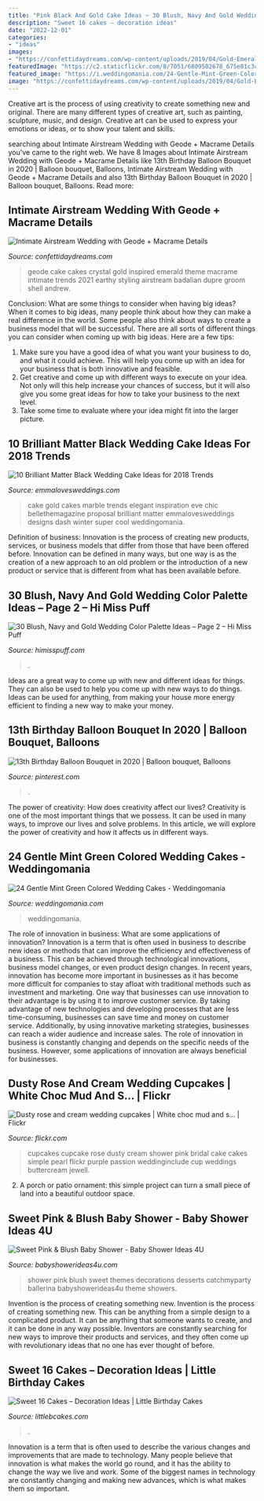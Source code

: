 ```yaml
---
title: "Pink Black And Gold Cake Ideas ~ 30 Blush, Navy And Gold Wedding Color Palette Ideas – Page 2 – Hi Miss Puff"
description: "Sweet 16 cakes – decoration ideas"
date: "2022-12-01"
categories:
- "ideas"
images:
- "https://confettidaydreams.com/wp-content/uploads/2019/04/Gold-Emerald-Geode-Wedding-Cake-3.jpg"
featuredImage: "https://c2.staticflickr.com/8/7051/6809502678_675e81c3c6_b.jpg"
featured_image: "https://i.weddingomania.com/24-Gentle-Mint-Green-Colored-Wedding-Cakes16.jpg"
image: "https://confettidaydreams.com/wp-content/uploads/2019/04/Gold-Emerald-Geode-Wedding-Cake-3.jpg"
---
```



Creative art is the process of using creativity to create something new and original. There are many different types of creative art, such as painting, sculpture, music, and design. Creative art can be used to express your emotions or ideas, or to show your talent and skills.

	

		
searching about Intimate Airstream Wedding with Geode + Macrame Details you've came to the right web. We have 8 Images about Intimate Airstream Wedding with Geode + Macrame Details like 13th Birthday Balloon Bouquet in 2020 | Balloon bouquet, Balloons, Intimate Airstream Wedding with Geode + Macrame Details and also 13th Birthday Balloon Bouquet in 2020 | Balloon bouquet, Balloons. Read more:
		
    
## Intimate Airstream Wedding With Geode + Macrame Details

<img loading=lazy src="https://confettidaydreams.com/wp-content/uploads/2019/04/Gold-Emerald-Geode-Wedding-Cake-3.jpg" onerror="this.onerror=null;this.src='https://tse4.mm.bing.net/th?id=OIP.bJKLcVFOS5toVBJ0r4HXdAHaLH&amp;pid=15.1';" alt="Intimate Airstream Wedding with Geode + Macrame Details">

_Source: confettidaydreams.com_

>geode cake cakes crystal gold inspired emerald theme macrame intimate trends 2021 earthy styling airstream badalian dupre groom shell andrew. 

	

Conclusion: What are some things to consider when having big ideas?
When it comes to big ideas, many people think about how they can make a real difference in the world. Some people also think about ways to create a business model that will be successful. There are all sorts of different things you can consider when coming up with big ideas. Here are a few tips: 
1) Make sure you have a good idea of what you want your business to do, and what it could achieve. This will help you come up with an idea for your business that is both innovative and feasible. 
2) Get creative and come up with different ways to execute on your idea. Not only will this help increase your chances of success, but it will also give you some great ideas for how to take your business to the next level. 
3) Take some time to evaluate where your idea might fit into the larger picture.

    
## 10 Brilliant Matter Black Wedding Cake Ideas For 2018 Trends

<img loading=lazy src="http://emmalovesweddings.com/wp-content/uploads/2018/02/chic-gold-and-black-marble-wedding-cake.jpg" onerror="this.onerror=null;this.src='https://tse3.mm.bing.net/th?id=OIP.dcYlXu-rpp3KJgKpkjhoSQHaLH&amp;pid=15.1';" alt="10 Brilliant Matter Black Wedding Cake Ideas for 2018 Trends">

_Source: emmalovesweddings.com_

>cake gold cakes marble trends elegant inspiration eve chic bellethemagazine proposal brilliant matter emmalovesweddings designs dash winter super cool weddingomania. 

	

Definition of business:
Innovation is the process of creating new products, services, or business models that differ from those that have been offered before. Innovation can be defined in many ways, but one way is as the creation of a new approach to an old problem or the introduction of a new product or service that is different from what has been available before.

    
## 30 Blush, Navy And Gold Wedding Color Palette Ideas – Page 2 – Hi Miss Puff

<img loading=lazy src="https://www.himisspuff.com/wp-content/uploads/2017/01/white-navy-and-gold-wedding-cake.jpg" onerror="this.onerror=null;this.src='https://tse3.mm.bing.net/th?id=OIP.OWd3j-wxy_pebEtnt-N_iwHaOT&amp;pid=15.1';" alt="30 Blush, Navy and Gold Wedding Color Palette Ideas – Page 2 – Hi Miss Puff">

_Source: himisspuff.com_

>. 

	

Ideas are a great way to come up with new and different ideas for things. They can also be used to help you come up with new ways to do things. Ideas can be used for anything, from making your house more energy efficient to finding a new way to make your money.

    
## 13th Birthday Balloon Bouquet In 2020 | Balloon Bouquet, Balloons

<img loading=lazy src="https://i.pinimg.com/736x/38/e1/c5/38e1c508dc2f177a110ed380bdbe3cca.jpg" onerror="this.onerror=null;this.src='https://tse1.mm.bing.net/th?id=OIP.75K-Sp8ml5Q5Ce6w6ZLuqAHaJ3&amp;pid=15.1';" alt="13th Birthday Balloon Bouquet in 2020 | Balloon bouquet, Balloons">

_Source: pinterest.com_

>. 

	

The power of creativity: How does creativity affect our lives?
Creativity is one of the most important things that we possess. It can be used in many ways, to improve our lives and solve problems. In this article, we will explore the power of creativity and how it affects us in different ways.

    
## 24 Gentle Mint Green Colored Wedding Cakes - Weddingomania

<img loading=lazy src="https://i.weddingomania.com/24-Gentle-Mint-Green-Colored-Wedding-Cakes16.jpg" onerror="this.onerror=null;this.src='https://tse1.mm.bing.net/th?id=OIP.XIxAQvT_v7cXOV4bXXlEOwAAAA&amp;pid=15.1';" alt="24 Gentle Mint Green Colored Wedding Cakes - Weddingomania">

_Source: weddingomania.com_

>weddingomania. 

	

The role of innovation in business: What are some applications of innovation?
Innovation is a term that is often used in business to describe new ideas or methods that can improve the efficiency and effectiveness of a business. This can be achieved through technological innovations, business model changes, or even product design changes. In recent years, innovation has become more important in businesses as it has become more difficult for companies to stay afloat with traditional methods such as investment and marketing. One way that businesses can use innovation to their advantage is by using it to improve customer service. By taking advantage of new technologies and developing processes that are less time-consuming, businesses can save time and money on customer service. Additionally, by using innovative marketing strategies, businesses can reach a wider audience and increase sales. The role of innovation in business is constantly changing and depends on the specific needs of the business. However, some applications of innovation are always beneficial for businesses.

    
## Dusty Rose And Cream Wedding Cupcakes | White Choc Mud And S… | Flickr

<img loading=lazy src="https://c2.staticflickr.com/8/7051/6809502678_675e81c3c6_b.jpg" onerror="this.onerror=null;this.src='https://tse4.mm.bing.net/th?id=OIP.TAmYn62kIho0XrJxfeZmRAHaLJ&amp;pid=15.1';" alt="Dusty rose and cream wedding cupcakes | White choc mud and s… | Flickr">

_Source: flickr.com_

>cupcakes cupcake rose dusty cream shower pink bridal cake cakes simple pearl flickr purple passion weddinginclude cup weddings buttercream jewell. 

	

2. A porch or patio ornament: this simple project can turn a small piece of land into a beautiful outdoor space. 

    
## Sweet Pink &amp; Blush Baby Shower - Baby Shower Ideas 4U

<img loading=lazy src="https://babyshowerideas4u.com/wp-content/uploads/2016/05/Sweet-Pink-And-Blush-Baby-Shower-Desserts-600x395.jpg" onerror="this.onerror=null;this.src='https://tse3.mm.bing.net/th?id=OIP.hxtOGwfJEnXYyyW8j56jJgHaE4&amp;pid=15.1';" alt="Sweet Pink &amp; Blush Baby Shower - Baby Shower Ideas 4U">

_Source: babyshowerideas4u.com_

>shower pink blush sweet themes decorations desserts catchmyparty ballerina babyshowerideas4u theme showers. 

	

Invention is the process of creating something new.
Invention is the process of creating something new. This can be anything from a simple design to a complicated product. It can be anything that someone wants to create, and it can be done in any way possible. Inventors are constantly searching for new ways to improve their products and services, and they often come up with revolutionary ideas that no one has ever thought of before.

    
## Sweet 16 Cakes – Decoration Ideas | Little Birthday Cakes

<img loading=lazy src="https://www.littlebcakes.com/wp-content/uploads/2014/02/Sweet-16-Cakes.jpg" onerror="this.onerror=null;this.src='https://tse1.mm.bing.net/th?id=OIP.ugYtZk43OYDZ0EfsAI7ZngHaL7&amp;pid=15.1';" alt="Sweet 16 Cakes – Decoration Ideas | Little Birthday Cakes">

_Source: littlebcakes.com_

>. 

	

Innovation is a term that is often used to describe the various changes and improvements that are made to technology. Many people believe that innovation is what makes the world go round, and it has the ability to change the way we live and work. Some of the biggest names in technology are constantly changing and making new advances, which is what makes them so important.

